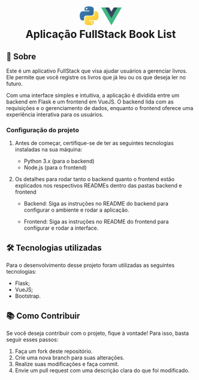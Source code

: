 <h1 align="center">
 <img src="https://github.com/ipedromotta/VueJS-Flask/blob/main/frontend/src/assets/logo-python.png" width="50"> <img src="https://github.com/ipedromotta/VueJS-Flask/blob/main/frontend/src/assets/logo.png" width="55"><br>Aplicação FullStack Book List
</h1>

## :page_facing_up: Sobre #
Este é um aplicativo FullStack que visa ajudar usuários a gerenciar livros. Ele permite que você registre os livros que já leu ou os que deseja ler no futuro.

Com uma interface simples e intuitiva, a aplicação é dividida entre um backend em Flask e um frontend em VueJS. O backend lida com as requisições e o gerenciamento de dados, enquanto o frontend oferece uma experiência interativa para os usuários.

### Configuração do projeto
1. Antes de começar, certifique-se de ter as seguintes tecnologias instaladas na sua máquina:
    - Python 3.x (para o backend)
    - Node.js (para o frontend)

2. Os detalhes para rodar tanto o backend quanto o frontend estão explicados nos respectivos READMEs dentro das pastas backend e frontend
    - Backend: Siga as instruções no README do backend para configurar o ambiente e rodar a aplicação.

    - Frontend: Siga as instruções no README do frontend para configurar e rodar a interface.

## 🛠️ Tecnologias utilizadas #

Para o desenvolvimento desse projeto foram utilizadas as seguintes tecnologias:

* Flask;
* VueJS;
* Bootstrap.

## 📚 Como Contribuir #
Se você deseja contribuir com o projeto, fique à vontade! Para isso, basta seguir esses passos:
1. Faça um fork deste repositório.
2. Crie uma nova branch para suas alterações.
3. Realize suas modificações e faça commit.
4. Envie um pull request com uma descrição clara do que foi modificado.
